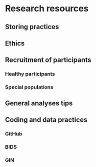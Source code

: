 # Research resources

## Storing practices

## Ethics

## Recruitment of participants

### Healthy participants
### Special populations

## General analyses tips 

## Coding and data practices 

### GitHub
### BIDS
### GIN 
